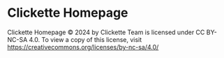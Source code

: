 # Clickette Homepage

Clickette Homepage © 2024 by Clickette Team is licensed under CC BY-NC-SA 4.0. To view a copy of this license, visit https://creativecommons.org/licenses/by-nc-sa/4.0/
